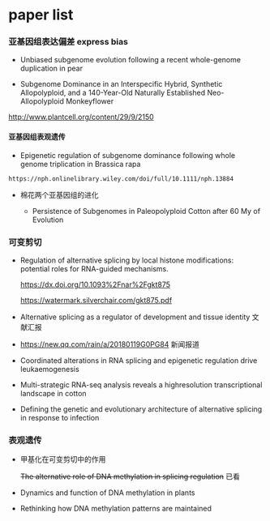 # paper list

### 亚基因组表达偏差 express bias

+   Unbiased subgenome evolution following a recent whole-genome duplication in pear  

+   Subgenome Dominance in an Interspecific Hybrid, Synthetic Allopolyploid, and a 140-Year-Old Naturally Established Neo-Allopolyploid Monkeyflower  

   http://www.plantcell.org/content/29/9/2150 

  #### 亚基因组表观遗传

  +  Epigenetic regulation of subgenome dominance following whole genome triplication in Brassica rapa  

    https://nph.onlinelibrary.wiley.com/doi/full/10.1111/nph.13884 
  
+   棉花两个亚基因组的进化

    +   Persistence of Subgenomes in Paleopolyploid Cotton after 60 My of Evolution  

      



### 可变剪切

+ Regulation of alternative splicing by local histone modifications: potential roles for RNA-guided mechanisms.

  https://dx.doi.org/10.1093%2Fnar%2Fgkt875

   https://watermark.silverchair.com/gkt875.pdf 

+ Alternative splicing as a regulator of development and tissue identity  文献汇报

+ https://new.qq.com/rain/a/20180119G0PG84  新闻报道

+   Coordinated alterations in RNA splicing and
  epigenetic regulation drive leukaemogenesis  

+ Multi-strategic RNA-seq analysis reveals a highresolution transcriptional landscape in cotton  

+   Defining the genetic and evolutionary architecture of alternative splicing in response to infection  







### 表观遗传



+ 甲基化在可变剪切中的作用

    ~~The alternative role of DNA methylation in splicing regulation~~ 已看
    
+ Dynamics and function of DNA methylation in plants

+   Rethinking how DNA methylation patterns are maintained  



